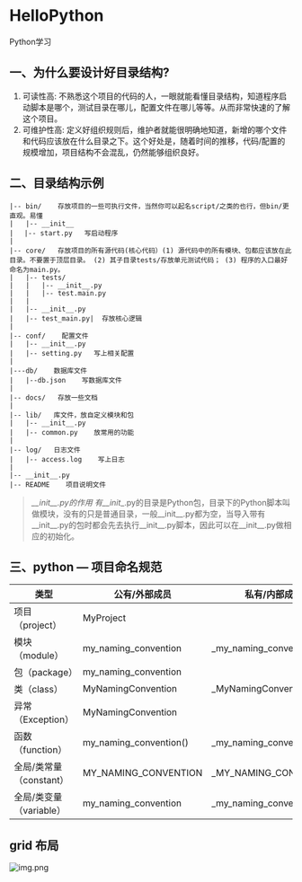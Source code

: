 # HelloPython
Python学习

## 一、为什么要设计好目录结构?  
1. 可读性高: 不熟悉这个项目的代码的人，一眼就能看懂目录结构，知道程序启动脚本是哪个，测试目录在哪儿，配置文件在哪儿等等。从而非常快速的了解这个项目。
2. 可维护性高: 定义好组织规则后，维护者就能很明确地知道，新增的哪个文件和代码应该放在什么目录之下。这个好处是，随着时间的推移，代码/配置的规模增加，项目结构不会混乱，仍然能够组织良好。

## 二、目录结构示例
```angular2html
|-- bin/    存放项目的一些可执行文件，当然你可以起名script/之类的也行，但bin/更直观。易懂  
|   |-- __init__  
|　 |-- start.py   写启动程序  
|  
|-- core/   存放项目的所有源代码(核心代码）(1) 源代码中的所有模块、包都应该放在此目录。不要置于顶层目录。 (2) 其子目录tests/存放单元测试代码； (3) 程序的入口最好命名为main.py。
|   |-- tests/   
|   |   |-- __init__.py
|   |   |-- test.main.py  
|   |
|   |-- __init__.py
|   |-- test_main.py|  存放核心逻辑  
|
|-- conf/    配置文件
|   |-- __init__.py
|   |-- setting.py   写上相关配置
|
|---db/    数据库文件
|   |--db.json    写数据库文件
|   
|-- docs/   存放一些文档
|   
|-- lib/   库文件，放自定义模块和包
|   |-- __init__.py
|   |-- common.py    放常用的功能
|
|-- log/   日志文件
|   |-- access.log    写上日志
|
|-- __init__.py
|-- README    项目说明文件
```
> _\_\_init\_\_.py的作用
有__init__.py的目录是Python包，目录下的Python脚本叫做模块，没有的只是普通目录，一般__init__.py都为空，当导入带有__init__.py的包时都会先去执行__init__.py脚本，因此可以在__init__.py做相应的初始化。

## 三、python — 项目命名规范
|类型 |	公有/外部成员 |	私有/内部成员 |
|  ----  | ----  |  ----  |
|项目（project）|	MyProject | |	
|模块（module）|	my_naming_convention |	_my_naming_convention|
|包（package）|	my_naming_convention |	|
|类（class）|	MyNamingConvention |	_MyNamingConvention|
|异常（Exception）|	MyNamingConvention	| |
|函数（function）|	my_naming_convention() |	_my_naming_convention()|
|全局/类常量（constant）|	MY_NAMING_CONVENTION |	_MY_NAMING_CONVENTION|
|全局/类变量（variable）|	my_naming_convention |	_my_naming_convention|

## grid 布局
![img.png](./img/sticky.png)